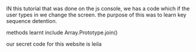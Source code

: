 IN this tutorial that was done on the js console, we has a code which if the user types in we change the screen.
the purpose of this was to learn key sequence detention.

methods learnt include
Array.Prototype.join()

our secret code for this website is leila
